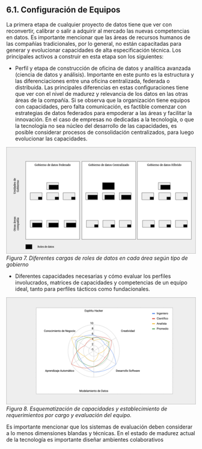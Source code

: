 ## 6.1. Configuración de Equipos

La primera etapa de cualquier proyecto de datos tiene que ver con reconvertir, calibrar o salir a adquirir al mercado las nuevas competencias en datos. Es importante mencionar que las áreas de recursos humanos de las compañías tradicionales, por lo general, no están capacitadas para generar y evolucionar capacidades de alta especificación técnica. Los principales activos a construir en esta etapa son los siguientes:

* Perfil y etapa de construcción de oficina de datos y analítica avanzada (ciencia de datos y análisis). Importante en este punto es la estructura y las diferenciaciones entre una oficina centralizada, federada o distribuida. Las principales diferencias en estas configuraciones tiene que ver con el nivel de madurez y relevancia de los datos en las otras áreas de la compañía. Si se observa que la organización tiene equipos con capacidades, pero falta comunicación, es factible comenzar con estrategias de datos federados para empoderar a las áreas y facilitar la innovación. En el caso de empresas no dedicadas a la tecnología, o que la tecnología no sea núcleo del desarrollo de las capacidades, es posible considerar procesos de consolidación centralizados, para luego evolucionar las capacidades.

![Ilustración 7](../img/ilustracion_7.png)
*Figura 7. Diferentes cargas de roles de datos en cada área según tipo de gobierno*

* Diferentes capacidades necesarias y cómo evaluar los perfiles involucrados, matrices de capacidades y competencias de un equipo ideal, tanto para perfiles tácticos como fundacionales.

![Ilustración 8](../img/ilustracion_8.png)
*Figura 8. Esquematización de capacidades y establecimiento de requerimientos por cargo y evaluación del equipo.*

Es importante mencionar que los sistemas de evaluación deben considerar a lo menos dimensiones blandas y técnicas. En el estado de madurez actual de la tecnología es importante diseñar ambientes colaborativos
